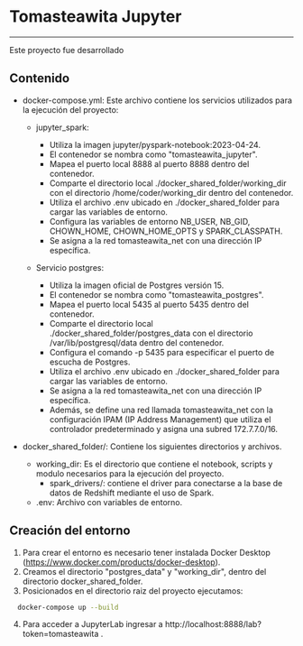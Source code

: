 ﻿# Tomasteawita Jupyter
---
Este proyecto fue desarrollado

## Contenido
* docker-compose.yml: Este archivo contiene los servicios utilizados para la ejecución del proyecto:
    * jupyter_spark:
        * Utiliza la imagen jupyter/pyspark-notebook:2023-04-24.
        * El contenedor se nombra como "tomasteawita_jupyter".
        * Mapea el puerto local 8888 al puerto 8888 dentro del contenedor.
        * Comparte el directorio local ./docker_shared_folder/working_dir con el directorio /home/coder/working_dir dentro del contenedor.
        * Utiliza el archivo .env ubicado en ./docker_shared_folder para cargar las variables de entorno.
        * Configura las variables de entorno NB_USER, NB_GID, CHOWN_HOME, CHOWN_HOME_OPTS y SPARK_CLASSPATH.
        * Se asigna a la red tomasteawita_net con una dirección IP específica.

    * Servicio postgres:
        * Utiliza la imagen oficial de Postgres versión 15.
        * El contenedor se nombra como "tomasteawita_postgres".
        * Mapea el puerto local 5435 al puerto 5435 dentro del contenedor.
        * Comparte el directorio local ./docker_shared_folder/postgres_data con el directorio /var/lib/postgresql/data dentro del contenedor.
        * Configura el comando -p 5435 para especificar el puerto de escucha de Postgres.
        * Utiliza el archivo .env ubicado en ./docker_shared_folder para cargar las variables de entorno.
        * Se asigna a la red tomasteawita_net con una dirección IP específica.
        * Además, se define una red llamada tomasteawita_net con la configuración IPAM (IP Address Management) que utiliza el controlador predeterminado y asigna una subred 172.7.7.0/16.

* docker_shared_folder/: Contiene los siguientes directorios y archivos.
    * working_dir: Es el directorio que contiene el notebook, scripts y modulo necesarios para la ejecución del proyecto.
        * spark_drivers/: contiene el driver para conectarse a la base de datos de Redshift mediante el uso de Spark.
    * .env: Archivo con variables de entorno.

## Creación del entorno
1. Para crear el entorno es necesario tener instalada Docker Desktop (https://www.docker.com/products/docker-desktop).
2. Creamos el directorio "postgres_data" y "working_dir", dentro del directorio docker_shared_folder.
3. Posicionados en el directorio raiz del proyecto ejecutamos:
```bash
  docker-compose up --build
```
4. Para acceder a JupyterLab ingresar a http://localhost:8888/lab?token=tomasteawita .
